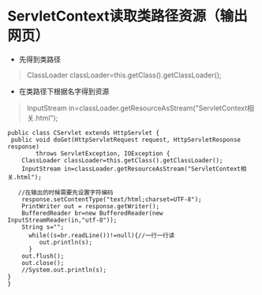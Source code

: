 ServletContext读取类路径资源（输出网页）
==============
 * 先得到类路径
> ClassLoader classLoader=this.getClass().getClassLoader();

* 在类路径下根据名字得到资源
 >InputStream in=classLoader.getResourceAsStream("ServletContext相关.html");

    public class CServlet extends HttpServlet {
	 public void doGet(HttpServletRequest request, HttpServletResponse response)
			throws ServletException, IOException {
        ClassLoader classLoader=this.getClass().getClassLoader();
        InputStream in=classLoader.getResourceAsStream("ServletContext相关.html");
		     
       //在输出的时候需要先设置字符编码
        response.setContentType("text/html;charset=UTF-8");
		PrintWriter out = response.getWriter();
		BufferedReader br=new BufferedReader(new InputStreamReader(in,"utf-8"));		   
	    String s="";		   
		  while((s=br.readLine())!=null){//一行一行读
		     out.println(s);			
		  }
		out.flush();
		out.close();
		//System.out.println(s);
	}
    }

